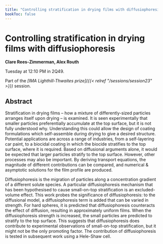 ```yaml
---
title: "Controlling stratification in drying films with diffusiophoresis"
bookToc: false
---
```


# Controlling stratification in drying films with diffusiophoresis

**Clare Rees-Zimmerman, Alex Routh**

Tuesday at 12:10 PM in 2Q49.

Part of the *[IMA Lighthill-Thwaites prize]({{< relref "/sessions/session23" >}})* session.

## Abstract

Stratification in drying films – how a mixture of differently-sized particles arranges itself upon drying – is examined. It is seen experimentally that smaller particles preferentially accumulate at the top surface, but it is not fully understood why. Understanding this could allow the design of coating formulations which self-assemble during drying to give a desired structure. Potential applications are across a range of industries, from a self-layering car paint, to a biocidal coating in which the biocide stratifies to the top surface, where it is required. Based on diffusional arguments alone, it would be expected that larger particles stratify to the top surface. However, other processes may also be important. By deriving transport equations, the magnitude of different contributions can be compared, and numerical & asymptotic solutions for the film profile are produced.

Diffusiophoresis is the migration of particles along a concentration gradient of a different solute species. A particular diffusiophoresis mechanism that has been hypothesised to cause small-on-top stratification is an excluded-volume effect. This work probes the significance of diffusiophoresis: to the diffusional model, a diffusiophoresis term is added that can be varied in strength. For hard spheres, it is predicted that diffusiophoresis counteracts the effect of diffusion, resulting in approximately uniform films. When the diffusiophoresis strength is increased, the small particles are predicted to stratify to the top surface. This suggests that diffusiophoresis does contribute to experimental observations of small-on-top stratification, but it might not be the only promoting factor. The contribution of diffusiophoresis is tested in subsequent work using a Hele-Shaw cell.


